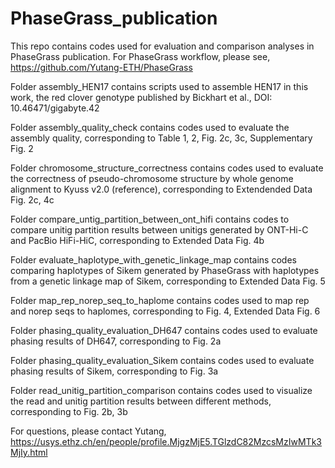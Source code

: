 # PhaseGrass_publication

This repo contains codes used for evaluation and comparison analyses in PhaseGrass publication. For PhaseGrass workflow, please see, https://github.com/Yutang-ETH/PhaseGrass

Folder assembly_HEN17 contains scripts used to assemble HEN17 in this work, the red clover genotype published by Bickhart et al., DOI: 10.46471/gigabyte.42

Folder assembly_quality_check contains codes used to evaluate the assembly quality, corresponding to Table 1, 2, Fig. 2c, 3c, Supplementary Fig. 2 

Folder chromosome_structure_correctness contains codes used to evaluate the correctness of pseudo-chromosome structure by whole genome alignment to Kyuss v2.0 (reference), corresponding to Extendended Data Fig. 2c, 4c

Folder compare_untig_partition_between_ont_hifi contains codes to compare unitig partition results between unitigs generated by ONT-Hi-C and PacBio HiFi-HiC, corresponding to Extended Data Fig. 4b

Folder evaluate_haplotype_with_genetic_linkage_map contains codes comparing haplotypes of Sikem generated by PhaseGrass with haplotypes from a genetic linkage map of Sikem, corresponding to Extended Data Fig. 5

Folder map_rep_norep_seq_to_haplome contains codes used to map rep and norep seqs to haplomes, corresponding to Fig. 4, Extended Data Fig. 6

Folder phasing_quality_evaluation_DH647 contains codes used to evaluate phasing results of DH647, corresponding to Fig. 2a

Folder phasing_quality_evaluation_Sikem contains codes used to evaluate phasing results of Sikem, corresponding to Fig. 3a

Folder read_unitig_partition_comparison contains codes used to visualize the read and unitig partition results between different methods, corresponding to Fig. 2b, 3b

For questions, please contact Yutang, https://usys.ethz.ch/en/people/profile.MjgzMjE5.TGlzdC82MzcsMzIwMTk3MjIy.html
